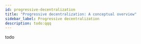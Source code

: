 ```yaml
---
id: progressive-decentralization
title: "Progressive decentralization: A conceptual overview"
sidebar_label: Progressive decentralization
description: todo:qqq
---
```


todo
